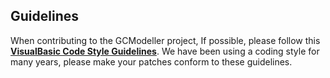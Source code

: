 ## Guidelines
When contributing to the GCModeller project, If possible, please follow this [**VisualBasic Code Style Guidelines**]( https://github.com/xieguigang/VisualBasic_AppFramework/tree/master/vb_codestyle). We have been using a coding style for many years, please make your patches conform to these guidelines.

